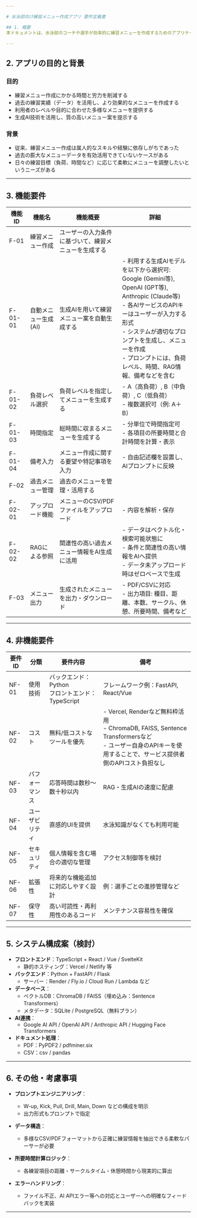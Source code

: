 ```yaml
---

# 水泳部向け練習メニュー作成アプリ 要件定義書

## 1. 概要
本ドキュメントは、水泳部のコーチや選手が効率的に練習メニューを作成するためのアプリケーション（以下、本アプリ）の要件を定義するものである。生成AIを活用し、過去のメニューデータを参照しながら、負荷や時間指定に基づいた最適な練習メニューの自動生成を目指す。

---
```


## 2. アプリの目的と背景

### 目的
- 練習メニュー作成にかかる時間と労力を削減する  
- 過去の練習実績（データ）を活用し、より効果的なメニューを作成する  
- 利用者のレベルや目的に合わせた多様なメニューを提供する  
- 生成AI技術を活用し、質の高いメニュー案を提示する  

### 背景
- 従来、練習メニュー作成は属人的なスキルや経験に依存しがちであった  
- 過去の膨大なメニューデータを有効活用できていないケースがある  
- 日々の練習目標（負荷、時間など）に応じて柔軟にメニューを調整したいというニーズがある  

---

## 3. 機能要件

| 機能ID | 機能名 | 機能概要 | 詳細 |
|--------|--------|----------|------|
| F-01 | 練習メニュー作成 | ユーザーの入力条件に基づいて、練習メニューを生成する | |
| F-01-01 | 自動メニュー生成 (AI) | 生成AIを用いて練習メニュー案を自動生成する | - 利用する生成AIモデルを以下から選択可:<br>Google (Gemini等), OpenAI (GPT等), Anthropic (Claude等)<br>- 各AIサービスのAPIキーはユーザーが入力する形式<br>- システムが適切なプロンプトを生成し、メニューを作成<br>- プロンプトには、負荷レベル、時間、RAG情報、備考などを含む |
| F-01-02 | 負荷レベル選択 | 負荷レベルを指定してメニューを生成する | - A（高負荷）, B（中負荷）, C（低負荷）<br>- 複数選択可（例: A＋B） |
| F-01-03 | 時間指定 | 総時間に収まるメニューを生成する | - 分単位で時間指定可<br>- 各項目の所要時間と合計時間を計算・表示 |
| F-01-04 | 備考入力 | メニュー作成に関する要望や特記事項を入力 | - 自由記述欄を設置し、AIプロンプトに反映 |
| F-02 | 過去メニュー管理 | 過去のメニューを管理・活用する | |
| F-02-01 | アップロード機能 | メニューのCSV/PDFファイルをアップロード | - 内容を解析・保存 |
| F-02-02 | RAGによる参照 | 関連性の高い過去メニュー情報をAI生成に活用 | - データはベクトル化・検索可能状態に<br>- 条件と関連性の高い情報をAIへ提供<br>- データ未アップロード時はゼロベースで生成 |
| F-03 | メニュー出力 | 生成されたメニューを出力・ダウンロード | - PDF/CSVに対応<br>- 出力項目: 種目、距離、本数、サークル、休憩、所要時間、備考など |

---

## 4. 非機能要件

| 要件ID | 分類 | 要件内容 | 備考 |
|--------|------|----------|------|
| NF-01 | 使用技術 | バックエンド：Python<br>フロントエンド：TypeScript | フレームワーク例：FastAPI, React/Vue |
| NF-02 | コスト | 無料/低コストなツールを優先 | - Vercel, Renderなど無料枠活用<br>- ChromaDB, FAISS, Sentence Transformersなど<br>- ユーザー自身のAPIキーを使用することで、サービス提供者側のAPIコスト負担なし |
| NF-03 | パフォーマンス | 応答時間は数秒〜数十秒以内 | RAG・生成AIの速度に配慮 |
| NF-04 | ユーザビリティ | 直感的UIを提供 | 水泳知識がなくても利用可能 |
| NF-05 | セキュリティ | 個人情報を含む場合の適切な管理 | アクセス制御等を検討 |
| NF-06 | 拡張性 | 将来的な機能追加に対応しやすく設計 | 例：選手ごとの進捗管理など |
| NF-07 | 保守性 | 高い可読性・再利用性のあるコード | メンテナンス容易性を確保 |

---

## 5. システム構成案（検討）

- **フロントエンド**：TypeScript + React / Vue / SvelteKit  
  - 静的ホスティング：Vercel / Netlify 等  
- **バックエンド**：Python + FastAPI / Flask  
  - サーバー：Render / Fly.io / Cloud Run / Lambda など  
- **データベース**：  
  - ベクトルDB：ChromaDB / FAISS（埋め込み：Sentence Transformers）  
  - メタデータ：SQLite / PostgreSQL（無料プラン）  
- **AI連携**：  
  - Google AI API / OpenAI API / Anthropic API / Hugging Face Transformers  
- **ドキュメント処理**：  
  - PDF：PyPDF2 / pdfminer.six  
  - CSV：csv / pandas  

---

## 6. その他・考慮事項

- **プロンプトエンジニアリング**：  
  - W-up, Kick, Pull, Drill, Main, Down などの構成を明示  
  - 出力形式もプロンプトで指定

- **データ構造**：  
  - 多様なCSV/PDFフォーマットから正確に練習情報を抽出できる柔軟なパーサーが必要  

- **所要時間計算ロジック**：  
  - 各練習項目の距離・サークルタイム・休憩時間から現実的に算出  

- **エラーハンドリング**：  
  - ファイル不正、AI APIエラー等への対応とユーザーへの明確なフィードバックを実装  


---
